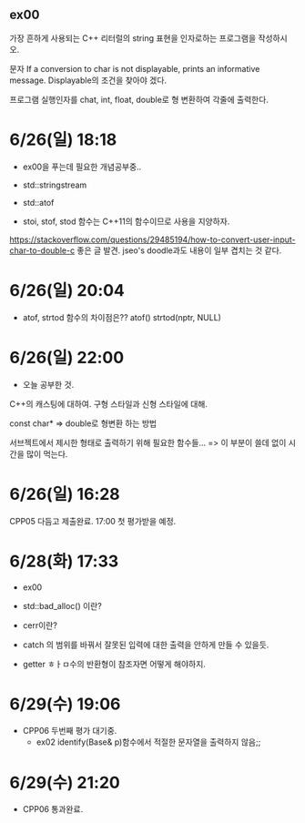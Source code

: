 ## ex00

가장 흔하게 사용되는 C++ 리터럴의 string 표현을 인자로하는 프로그램을 작성하시오.

문자
If a conversion to char is not displayable, prints an informative message.
Displayable의 조건을 찾아야 겠다.

프로그램 실행인자를
chat, int, float, double로 형 변환하여 각줄에 출력한다.

# 6/26(일) 18:18

- ex00을 푸는데 필요한 개념공부중..

- std::stringstream
- std::atof

- stoi, stof, stod 함수는 C++11의 함수이므로 사용을 지양하자.

https://stackoverflow.com/questions/29485194/how-to-convert-user-input-char-to-double-c
좋은 글 발견. jseo's doodle과도 내용이 일부 겹치는 것 같다.

# 6/26(일) 20:04

- atof, strtod 함수의 차이점은??
atof()
strtod(nptr, NULL)

# 6/26(일) 22:00

- 오늘 공부한 것.

C++의 캐스팅에 대하여.
구형 스타일과 신형 스타일에 대해.

const char* => double로 형변환 하는 방법

서브젝트에서 제시한 형태로 출력하기 위해 필요한 함수들...
=> 이 부분이 쓸데 없이 시간을 많이 먹는다.

# 6/26(일) 16:28

CPP05 다듬고 제출완료.
17:00 첫 평가받을 예정.

# 6/28(화) 17:33

- ex00
- std::bad_alloc() 이란?
- cerr이란?
- catch 의 범위를 바꿔서 잘못된 입력에 대한 출력을 안하게 만들 수 있을듯.

- getter ㅎㅏㅁ수의 반환형이 참조자면 어떻게 해야하지.


# 6/29(수) 19:06

- CPP06 두번째 평가 대기중.
	- ex02 identify(Base& p)함수에서 적절한 문자열을 출력하지 않음;;


# 6/29(수) 21:20

- CPP06 통과완료.